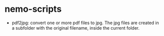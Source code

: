 # nemo-scripts

- pdf2jpg: convert one or more pdf files to jpg. The jpg files are created in a subfolder with the original filename, inside the current folder.
